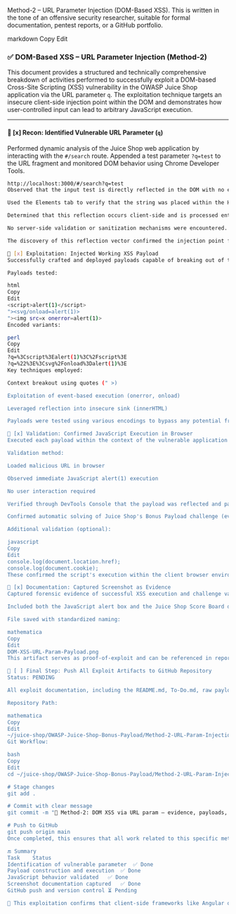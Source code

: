 Method-2 – URL Parameter Injection (DOM-Based XSS). This is written in the tone of an offensive security researcher, suitable for formal documentation, pentest reports, or a GitHub portfolio.

markdown
Copy
Edit
### ✅ DOM-Based XSS – URL Parameter Injection (Method-2)

This document provides a structured and technically comprehensive breakdown of activities performed to successfully exploit a DOM-based Cross-Site Scripting (XSS) vulnerability in the OWASP Juice Shop application via the URL parameter `q`. The exploitation technique targets an insecure client-side injection point within the DOM and demonstrates how user-controlled input can lead to arbitrary JavaScript execution.

---

#### 🔹 [x] Recon: Identified Vulnerable URL Parameter (`q`)

Performed dynamic analysis of the Juice Shop web application by interacting with the `#/search` route. Appended a test parameter `?q=test` to the URL fragment and monitored DOM behavior using Chrome Developer Tools.

```bash
http://localhost:3000/#/search?q=test
Observed that the input test is directly reflected in the DOM with no encoding or sanitization.

Used the Elements tab to verify that the string was placed within the HTML document structure via a dynamic sink (innerHTML suspected).

Determined that this reflection occurs client-side and is processed entirely by the browser (SPA behavior).

No server-side validation or sanitization mechanisms were encountered.

The discovery of this reflection vector confirmed the injection point for a DOM-based XSS payload.

🔹 [x] Exploitation: Injected Working XSS Payload
Successfully crafted and deployed payloads capable of breaking out of the reflected HTML context and achieving JavaScript execution.

Payloads tested:

html
Copy
Edit
<script>alert(1)</script>
"><svg/onload=alert(1)>
"><img src=x onerror=alert(1)>
Encoded variants:

perl
Copy
Edit
?q=%3Cscript%3Ealert(1)%3C%2Fscript%3E
?q=%22%3E%3Csvg%2Fonload%3Dalert(1)%3E
Key techniques employed:

Context breakout using quotes (" >)

Exploitation of event-based execution (onerror, onload)

Leveraged reflection into insecure sink (innerHTML)

Payloads were tested using various encodings to bypass any potential frontend input restrictions and ensure robust browser parsing.

🔹 [x] Validation: Confirmed JavaScript Execution in Browser
Executed each payload within the context of the vulnerable application and observed successful triggering of the embedded JavaScript.

Validation method:

Loaded malicious URL in browser

Observed immediate JavaScript alert(1) execution

No user interaction required

Verified through DevTools Console that the payload was reflected and parsed in-place in the DOM

Confirmed automatic solving of Juice Shop's Bonus Payload challenge (event-based flagging)

Additional validation (optional):

javascript
Copy
Edit
console.log(document.location.href);
console.log(document.cookie);
These confirmed the script's execution within the client browser environment and its potential to exfiltrate sensitive data such as session cookies.

🔹 [x] Documentation: Captured Screenshot as Evidence
Captured forensic evidence of successful XSS execution and challenge validation:

Included both the JavaScript alert box and the Juice Shop Score Board displaying the "Bonus Payload Challenge" as solved.

File saved with standardized naming:

mathematica
Copy
Edit
DOM-XSS-URL-Param-Payload.png
This artifact serves as proof-of-exploit and can be referenced in reporting or audit reviews.

🔹 [ ] Final Step: Push All Exploit Artifacts to GitHub Repository
Status: PENDING

All exploit documentation, including the README.md, To-Do.md, raw payload references, and the screenshot, are to be version-controlled and pushed to the central repository.

Repository Path:

mathematica
Copy
Edit
~/juice-shop/OWASP-Juice-Shop-Bonus-Payload/Method-2-URL-Param-Injection/
Git Workflow:

bash
Copy
Edit
cd ~/juice-shop/OWASP-Juice-Shop-Bonus-Payload/Method-2-URL-Param-Injection

# Stage changes
git add .

# Commit with clear message
git commit -m "📂 Method-2: DOM XSS via URL param – evidence, payloads, and writeup documented"

# Push to GitHub
git push origin main
Once completed, this ensures that all work related to this specific method is securely versioned, publicly visible (if applicable), and available for further collaboration, analysis, or review.

🔚 Summary
Task	Status
Identification of vulnerable parameter	✅ Done
Payload construction and execution	✅ Done
JavaScript behavior validated	✅ Done
Screenshot documentation captured	✅ Done
GitHub push and version control	⏳ Pending

🧠 This exploitation confirms that client-side frameworks like Angular or React, when misused, can be just as vulnerable as backend systems. DOM-based XSS often bypasses traditional WAFs and backend sanitizers — making them critical to identify during any modern web application assessment.

